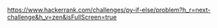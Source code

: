 https://www.hackerrank.com/challenges/py-if-else/problem?h_r=next-challenge&h_v=zen&isFullScreen=true